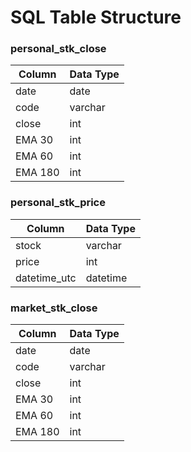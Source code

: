 # SQL Table Structure
### personal_stk_close

| Column | Data Type |
|--------|-----------|
| date   | date      |
| code   | varchar   |
| close  | int       |
| EMA 30 | int       |
| EMA 60 | int       |
| EMA 180| int       |

### personal_stk_price

| Column   | Data Type  |
|--------  |----------- |
| stock    | varchar    |
| price    | int        |
| datetime_utc  | datetime  |


### market_stk_close

| Column | Data Type |
|--------|-----------|
| date   | date      |
| code   | varchar   |
| close  | int       |
| EMA 30 | int       |
| EMA 60 | int       |
| EMA 180| int       |
